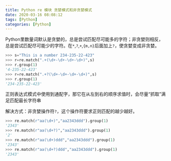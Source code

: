 ```yaml
---
title: Python re 模块 贪婪模式和非贪婪模式
date: 2020-03-16 08:08:12
tags: [Python]
categories: [Python]
---
```


Python里数量词默认是贪婪的，总是尝试匹配尽可能多的字符；非贪婪则相反，总是尝试匹配尽可能少的字符。在`*`,`?`,`+`,`{m,n}`后面加上`?`，使贪婪变成非贪婪。

```python
>>> s="This is a number 234-235-22-423"
>>> r=re.match(".+(\d+-\d+-\d+-\d+)",s)
>>> r.group(1)
'4-235-22-423'
>>> r=re.match(".+?(\d+-\d+-\d+-\d+)",s)
>>> r.group(1)
'234-235-22-423'
```



正则表达式模式中使用到通配字，那它在从左到右的顺序求值时，会尽量“抓取”满足匹配最长字符串

解决方式：非贪婪操作符`?`，这个操作符要求正则匹配的越少越好。

```python
>>> re.match(r"aa(\d+)","aa2343ddd").group(1)
'2343'
>>> re.match(r"aa(\d+?)","aa2343ddd").group(1)
'2'
>>> re.match(r"aa(\d+)ddd","aa2343ddd").group(1) 
'2343'
>>> re.match(r"aa(\d+?)ddd","aa2343ddd").group(1)
'2343'
```





